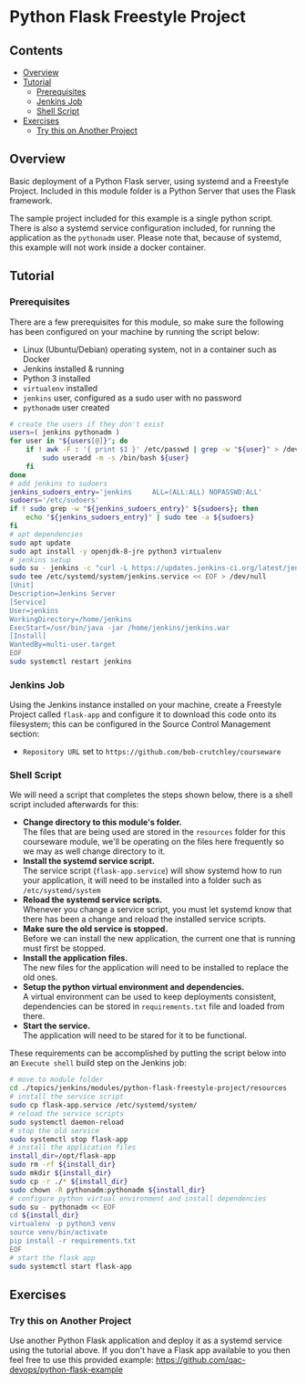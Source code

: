 <!--PROPS
{
    "prereqs": [
        "jenkins/web-setup",
        "jenkins/jobs",
        "jenkins/freestyle-project",
        "linux/systemd",
        "linux/sudo"
    ]
}
-->

# Python Flask Freestyle Project

<!--TOC_START-->
## Contents
- [Overview](#overview)
- [Tutorial](#tutorial)
	- [Prerequisites](#prerequisites)
	- [Jenkins Job](#jenkins-job)
	- [Shell Script](#shell-script)
- [Exercises](#exercises)
	- [Try this on Another Project](#try-this-on-another-project)

<!--TOC_END-->
## Overview
Basic deployment of a Python Flask server, using systemd and a Freestyle Project.
Included in this module folder is a Python Server that uses the Flask framework.

The sample project included for this example is a single python script.
There is also a systemd service configuration included, for running the application as the `pythonadm` user.
Please note that, because of systemd, this example will not work inside a docker container.

## Tutorial

### Prerequisites
There are a few prerequisites for this module, so make sure the following has been configured on your machine by running the script below:
- Linux (Ubuntu/Debian) operating system, not in a container such as Docker
- Jenkins installed & running
- Python 3 installed
- `virtualenv` installed
- `jenkins` user, configured as a sudo user with no password
- `pythonadm` user created

```bash
# create the users if they don't exist
users=( jenkins pythonadm )
for user in "${users[@]}"; do
    if ! awk -F : '{ print $1 }' /etc/passwd | grep -w "${user}" > /dev/null; then
        sudo useradd -m -s /bin/bash ${user}
    fi
done
# add jenkins to sudoers
jenkins_sudoers_entry='jenkins     ALL=(ALL:ALL) NOPASSWD:ALL'
sudoers='/etc/sudoers'
if ! sudo grep -w "${jenkins_sudoers_entry}" ${sudoers}; then
    echo "${jenkins_sudoers_entry}" | sudo tee -a ${sudoers}
fi
# apt dependencies
sudo apt update
sudo apt install -y openjdk-8-jre python3 virtualenv
# jenkins setup
sudo su - jenkins -c "curl -L https://updates.jenkins-ci.org/latest/jenkins.war --output jenkins.war"
sudo tee /etc/systemd/system/jenkins.service << EOF > /dev/null
[Unit]
Description=Jenkins Server
[Service]
User=jenkins
WorkingDirectory=/home/jenkins
ExecStart=/usr/bin/java -jar /home/jenkins/jenkins.war
[Install]
WantedBy=multi-user.target
EOF
sudo systemctl restart jenkins
```

### Jenkins Job
Using the Jenkins instance installed on your machine, create a Freestyle Project called `flask-app` and configure it to download this code onto its filesystem; this can be configured in the Source Control Management section:
- `Repository URL` set to `https://github.com/bob-crutchley/courseware`

### Shell Script
We will need a script that completes the steps shown below, there is a shell script included afterwards for this:
- **Change directory to this module's folder.**  
  The files that are being used are stored in the `resources` folder for this courseware module, we'll be operating on the files here frequently so we may as well change directory to it.
- **Install the systemd service script.**  
  The service script (`flask-app.service`) will show systemd how to run your application, it will need to be installed into a folder such as `/etc/systemd/system`
- **Reload the systemd service scripts.**  
  Whenever you change a service script, you must let systemd know that there has been a change and reload the installed service scripts.
- **Make sure the old service is stopped.**  
  Before we can install the new application, the current one that is running must first be stopped.
- **Install the application files.**  
  The new files for the application will need to be installed to replace the old ones.
- **Setup the python virtual environment and dependencies.**  
  A virtual environment can be used to keep deployments consistent, dependencies can be stored in `requirements.txt` file and loaded from there.
- **Start the service.**  
  The application will need to be stared for it to be functional.

These requirements can be accomplished by putting the script below into an `Execute shell` build step on the Jenkins job:

```bash
# move to module folder
cd ./topics/jenkins/modules/python-flask-freestyle-project/resources
# install the service script
sudo cp flask-app.service /etc/systemd/system/
# reload the service scripts
sudo systemctl daemon-reload
# stop the old service
sudo systemctl stop flask-app
# install the application files
install_dir=/opt/flask-app
sudo rm -rf ${install_dir}
sudo mkdir ${install_dir}
sudo cp -r ./* ${install_dir}
sudo chown -R pythonadm:pythonadm ${install_dir}
# configure python virtual environment and install dependencies
sudo su - pythonadm << EOF
cd ${install_dir}
virtualenv -p python3 venv
source venv/bin/activate
pip install -r requirements.txt
EOF
# start the flask app
sudo systemctl start flask-app
```

## Exercises

### Try this on Another Project
Use another Python Flask application and deploy it as a systemd service using the tutorial above.
If you don't have a Flask app available to you then feel free to use this provided example: https://github.com/qac-devops/python-flask-example
